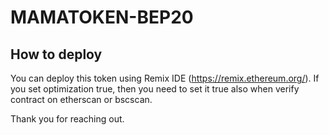 # MAMATOKEN-BEP20

## How to deploy

You can deploy this token using Remix IDE (https://remix.ethereum.org/).
If you set optimization true, then you need to set it true also when verify contract on etherscan or bscscan.

Thank you for reaching out.
